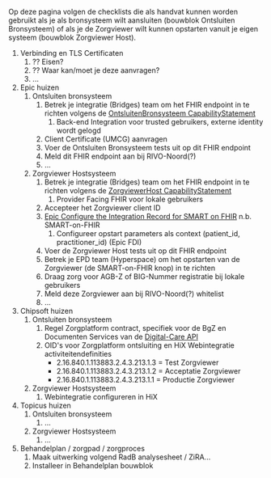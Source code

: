
Op deze pagina volgen de checklists die als handvat kunnen worden gebruikt als je als bronsysteem wilt aansluiten (bouwblok Ontsluiten Bronsysteem) of als je de Zorgviewer wilt kunnen opstarten vanuit je eigen systeem (bouwblok Zorgviewer Host). 

1. Verbinding en TLS Certificaten
    1. ?? Eisen?
    1. ?? Waar kan/moet je deze aanvragen?
    1. ...
1. Epic huizen
    1. Ontsluiten bronsysteem
        1. Betrek je integratie (Bridges) team om het FHIR endpoint in te richten volgens de [OntsluitenBronsysteem CapabilityStatement](CapabilityStatement-OntsluitenBronsysteem.html)
            1. Back-end Integration voor trusted gebruikers, externe identity wordt gelogd
        1. Client Certificate (UMCG) aanvragen
        1. Voer de Ontsluiten Bronsysteem tests uit op dit FHIR endpoint
        1. Meld dit FHIR endpoint aan bij RIVO-Noord(?)
        1. ...
    1. Zorgviewer Hostsysteem
        1. Betrek je integratie (Bridges) team om het FHIR endpoint in te richten volgens de [ZorgviewerHost CapabilityStatement](CapabilityStatement-ZorgviewerHost.html)
            1. Provider Facing FHIR voor lokale gebruikers
        1. Accepteer het Zorgviewer client ID
        1. [Epic Configure the Integration Record for SMART on FHIR](https://galaxy.epic.com/Redirect.aspx?DocumentID=100015309&PrefDocID=98566) n.b. SMART-on-FHIR
            1. Configureer opstart parameters als context (patient_id, practitioner_id) (Epic FDI)
        1. Voer de Zorgviewer Host tests uit op dit FHIR endpoint
        1. Betrek je EPD team (Hyperspace) om het opstarten van de Zorgviewer (de SMART-on-FHIR knop) in te richten
        1. Draag zorg voor AGB-Z of BIG-Nummer registratie bij lokale gebruikers
        1. Meld deze Zorgviewer aan bij RIVO-Noord(?) whitelist
        1. ...
1. Chipsoft huizen
    1. Ontsluiten bronsysteem 
        1. Regel Zorgplatform contract, specifiek voor de BgZ en Documenten Services van de [Digital-Care API](https://developer.zorgplatform.online/digital-care)
        1. OID's voor Zorgplatform ontsluiting en HiX Webintegratie activiteitendefinities
            * 2.16.840.1.113883.2.4.3.213.1.3 = Test Zorgviewer
            * 2.16.840.1.113883.2.4.3.213.1.2 = Acceptatie Zorgviewer
            * 2.16.840.1.113883.2.4.3.213.1.1 = Productie Zorgviewer
    1. Zorgviewer Hostsysteem
        1. Webintegratie configureren in HiX
1. Topicus huizen
    1. Ontsluiten bronsysteem 
        1. ...
    1. Zorgviewer Hostsysteem
        1. ...
1. Behandelplan / zorgpad / zorgproces
    1. Maak uitwerking volgend RadB analysesheet / ZiRA...
    1. Installeer in Behandelplan bouwblok
